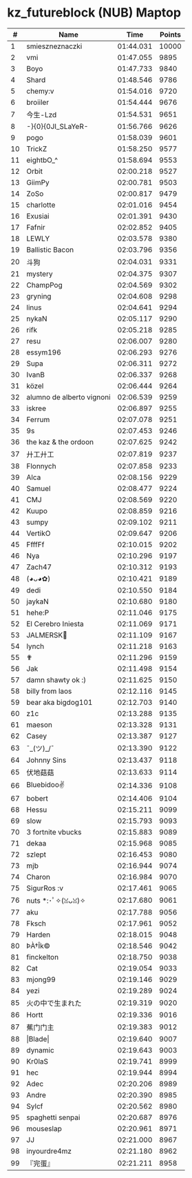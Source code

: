 # kz_futureblock (NUB) Maptop

|  # | Name | Time | Points |
|-------------- | -------------- | -------------- | -------------- | 
| 1 | smieszneznaczki | 01:44.031 | 10000 | 
| 2 | vmi | 01:47.055 | 9895 | 
| 3 | Boyo | 01:47.733 | 9840 | 
| 4 | Shard | 01:48.546 | 9786 | 
| 5 | chemy:v | 01:54.016 | 9720 | 
| 6 | broiiler | 01:54.444 | 9676 | 
| 7 | 今生-Lzd | 01:54.531 | 9651 | 
| 8 | -}{0}{0JI_SLaYeR- | 01:56.766 | 9626 | 
| 9 | pogo | 01:58.039 | 9601 | 
| 10 | TrickZ | 01:58.250 | 9577 | 
| 11 | eightbO_^ | 01:58.694 | 9553 | 
| 12 | Orbit | 02:00.218 | 9527 | 
| 13 | GiimPy | 02:00.781 | 9503 | 
| 14 | ZoSo | 02:00.817 | 9479 | 
| 15 | charlotte | 02:01.016 | 9454 | 
| 16 | Exusiai | 02:01.391 | 9430 | 
| 17 | Fafnir | 02:02.852 | 9405 | 
| 18 | LEWLY | 02:03.578 | 9380 | 
| 19 | Ballistic Bacon | 02:03.796 | 9356 | 
| 20 | 斗狗 | 02:04.031 | 9331 | 
| 21 | mystery | 02:04.375 | 9307 | 
| 22 | ChampPog | 02:04.569 | 9302 | 
| 23 | gryning | 02:04.608 | 9298 | 
| 24 | linus | 02:04.641 | 9294 | 
| 25 | nykaN | 02:05.117 | 9290 | 
| 26 | rifk | 02:05.218 | 9285 | 
| 27 | resu | 02:06.007 | 9280 | 
| 28 | essym196 | 02:06.293 | 9276 | 
| 29 | Supa | 02:06.311 | 9272 | 
| 30 | IvanB | 02:06.337 | 9268 | 
| 31 | közel | 02:06.444 | 9264 | 
| 32 | alumno de alberto vignoni | 02:06.539 | 9259 | 
| 33 | iskree | 02:06.897 | 9255 | 
| 34 | Ferrum | 02:07.078 | 9251 | 
| 35 | 9s | 02:07.453 | 9246 | 
| 36 | the kaz & the ordoon | 02:07.625 | 9242 | 
| 37 | 廾工廾工 | 02:07.819 | 9237 | 
| 38 | Flonnych | 02:07.858 | 9233 | 
| 39 | Alca | 02:08.156 | 9229 | 
| 40 | Samuel | 02:08.477 | 9224 | 
| 41 | CMJ | 02:08.569 | 9220 | 
| 42 | Kuupo | 02:08.859 | 9216 | 
| 43 | sumpy | 02:09.102 | 9211 | 
| 44 | VertikO | 02:09.647 | 9206 | 
| 45 | FfffFf | 02:10.015 | 9202 | 
| 46 | Nya | 02:10.296 | 9197 | 
| 47 | Zach47 | 02:10.312 | 9193 | 
| 48 | (◕ᴗ◕✿) | 02:10.421 | 9189 | 
| 49 | dedi | 02:10.550 | 9184 | 
| 50 | jaykaN | 02:10.680 | 9180 | 
| 51 | hehe:P | 02:11.046 | 9175 | 
| 52 | El Cerebro Iniesta | 02:11.069 | 9171 | 
| 53 | JALMERSK👀 | 02:11.109 | 9167 | 
| 54 | lynch | 02:11.218 | 9163 | 
| 55 | ✟ | 02:11.296 | 9159 | 
| 56 | Jak | 02:11.498 | 9154 | 
| 57 | damn shawty ok :) | 02:11.625 | 9150 | 
| 58 | billy from laos | 02:12.116 | 9145 | 
| 59 | bear aka bigdog101 | 02:12.703 | 9140 | 
| 60 | z1c | 02:13.288 | 9135 | 
| 61 | maeson | 02:13.328 | 9131 | 
| 62 | Casey | 02:13.387 | 9127 | 
| 63 | ¯\_(ツ)_/¯ | 02:13.390 | 9122 | 
| 64 | Johnny Sins | 02:13.437 | 9118 | 
| 65 | 伏地菇菇 | 02:13.633 | 9114 | 
| 66 | Bluebidoo✌ | 02:14.336 | 9108 | 
| 67 | bobert | 02:14.406 | 9104 | 
| 68 | Hessu | 02:15.211 | 9099 | 
| 69 | slow | 02:15.793 | 9093 | 
| 70 | 3 fortnite vbucks | 02:15.883 | 9089 | 
| 71 | dekaa | 02:15.968 | 9085 | 
| 72 | szlept | 02:16.453 | 9080 | 
| 73 | mjb | 02:16.944 | 9074 | 
| 74 | Charon | 02:16.984 | 9070 | 
| 75 | SigurRos :v | 02:17.461 | 9065 | 
| 76 | nuts *:･ﾟ✧(ꈍᴗꈍ)✧ | 02:17.680 | 9061 | 
| 77 | aku | 02:17.788 | 9056 | 
| 78 | Fksch | 02:17.961 | 9052 | 
| 79 | Harden | 02:18.015 | 9048 | 
| 80 | ÞÀ†Îk© | 02:18.546 | 9042 | 
| 81 | finckelton | 02:18.750 | 9038 | 
| 82 | Cat | 02:19.054 | 9033 | 
| 83 | mjong99 | 02:19.146 | 9029 | 
| 84 | yezi | 02:19.289 | 9024 | 
| 85 | 火の中で生まれた | 02:19.319 | 9020 | 
| 86 | Hortt | 02:19.336 | 9016 | 
| 87 | 蕉门门主 | 02:19.383 | 9012 | 
| 88 | \|Blade\| | 02:19.640 | 9007 | 
| 89 | dynamic | 02:19.643 | 9003 | 
| 90 | Kr0laS | 02:19.741 | 8999 | 
| 91 | hec | 02:19.944 | 8994 | 
| 92 | Adec | 02:20.206 | 8989 | 
| 93 | Andre | 02:20.390 | 8985 | 
| 94 | Sylcf | 02:20.562 | 8980 | 
| 95 | spaghetti senpai | 02:20.687 | 8976 | 
| 96 | mouseslap | 02:20.961 | 8971 | 
| 97 | JJ | 02:21.000 | 8967 | 
| 98 | inyourdre4mz | 02:21.180 | 8962 | 
| 99 | 『完蛋』 | 02:21.211 | 8958 | 

